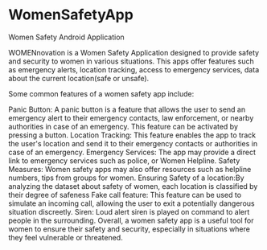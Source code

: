 # WomenSafetyApp

Women Safety Android Application


WOMENnovation is a Women Safety Application designed to provide safety and security to women in various situations. This apps offer features such as emergency alerts, location tracking, access to emergency services, data about the current location(safe or unsafe).

Some common features of a women safety app include:

Panic Button: A panic button is a feature that allows the user to send an emergency alert to their emergency contacts, law enforcement, or nearby authorities in case of an emergency. This feature can be activated by pressing a button.
Location Tracking: This feature enables the app to track the user's location and send it to their emergency contacts or authorities in case of an emergency.
Emergency Services: The app may provide a direct link to emergency services such as police, or Women Helpline.
Safety Measures: Women safety apps may also offer resources such as helpline numbers, tips from groups for women.
Ensuring Safety of a location:By analyzing the dataset about safety of women, each location is classified by their degree of safeness
Fake call feature: This feature can be used to simulate an incoming call, allowing the user to exit a potentially dangerous situation discreetly.
Siren: Loud alert siren is played on command to alert people in the surrounding.
Overall, a women safety app is a useful tool for women to ensure their safety and security, especially in situations where they feel vulnerable or threatened. 

